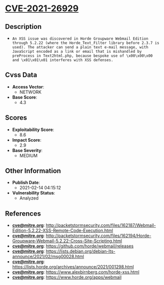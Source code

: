 
# [CVE-2021-26929](https://cve.mitre.org/cgi-bin/cvename.cgi?name=CVE-2021-26929)

## Description

- `An XSS issue was discovered in Horde Groupware Webmail Edition through 5.2.22 (where the Horde_Text_Filter library before 2.3.7 is used). The attacker can send a plain text e-mail message, with JavaScript encoded as a link or email that is mishandled by preProcess in Text2html.php, because bespoke use of \x00\x00\x00 and \x01\x01\x01 interferes with XSS defenses.`

## Cvss Data

- **Access Vector**:
  - NETWORK
- **Base Score**:
  - 4.3

## Scores

- **Exploitability Score**:
  - 8.6
- **Impact Score**:
  - 2.9
- **Base Severity**:
  - MEDIUM

## Other Information

- **Publish Date**:
  - 2021-02-14 04:15:12
- **Vulnerability Status**:
  - Analyzed

## References

- **cve@mitre.org**: http://packetstormsecurity.com/files/162187/Webmail-Edition-5.2.22-XSS-Remote-Code-Execution.html
- **cve@mitre.org**: http://packetstormsecurity.com/files/162194/Horde-Groupware-Webmail-5.2.22-Cross-Site-Scripting.html
- **cve@mitre.org**: https://github.com/horde/webmail/releases
- **cve@mitre.org**: https://lists.debian.org/debian-lts-announce/2021/02/msg00028.html
- **cve@mitre.org**: https://lists.horde.org/archives/announce/2021/001298.html
- **cve@mitre.org**: https://www.alexbirnberg.com/horde-xss.html
- **cve@mitre.org**: https://www.horde.org/apps/webmail
